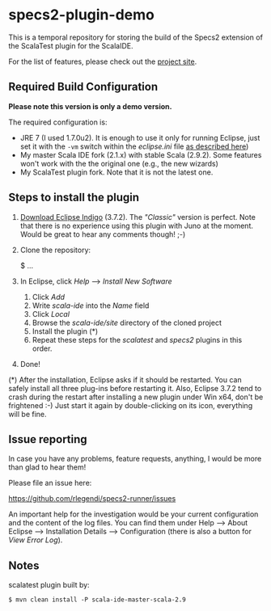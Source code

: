 # specs2-plugin-demo #

This is a temporal repository for storing the build of the Specs2 extension of the ScalaTest plugin for the ScalaIDE.

For the list of features, please check out the [project site][projectSite].

## Required Build Configuration ##
**Please note this version is only a demo version.**

The required configuration is:

* JRE 7 (I used 1.7.0u2). It is enough to use it only for running Eclipse, just set it with the `-vm` switch within the *eclipse.ini* file [as described here][eclipseIni])
* My master Scala IDE fork (2.1.x) with stable Scala (2.9.2). Some features won't work with the the original one (e.g., the new wizards)
* My ScalaTest plugin fork. Note that it is not the latest one.

## Steps to install the plugin ##

1. [Download Eclipse Indigo][IndigoDownload] (3.7.2). The *"Classic"* version is perfect.
   Note that there is no experience using this plugin with Juno at the moment. Would be great to hear any comments though! ;-)
1. Clone the repository:
   
	$ ...
   
1. In Eclipse, click *Help* --> *Install New Software*
   1. Click *Add*
   1. Write *scala-ide* into the *Name* field
   1. Click *Local*
   1. Browse the *scala-ide/site* directory of the cloned project
   1. Install the plugin (*)
   1. Repeat these steps for the *scalatest* and *specs2* plugins in this order.
1. Done!

(*) After the installation, Eclipse asks if it should be restarted. You can safely install all three plug-ins before restarting it. Also, Eclipse 3.7.2 tend to crash during the restart after installing a new plugin under Win x64, don't be frightened :-) Just start it again by double-clicking on its icon, everything will be fine.

## Issue reporting ##

In case you have any problems, feature requests, anything, I would be more than glad to hear them!

Please file an issue here:

https://github.com/rlegendi/specs2-runner/issues

An important help for the investigation would be your current configuration and the content of the log files. You can find them under Help --> About Eclipse --> Installation Details --> Configuration (there is also a button for *View Error Log*).

## Notes ##
scalatest plugin built by:

	$ mvn clean install -P scala-ide-master-scala-2.9

  [projectSite]:    http://rlegendi.github.com/specs2-runner/
  [eclipseIni]:     http://wiki.eclipse.org/Eclipse.ini#Specifying_the_JVM
  [IndigoDownload]: http://www.eclipse.org/downloads/packages/release/indigo/sr2

